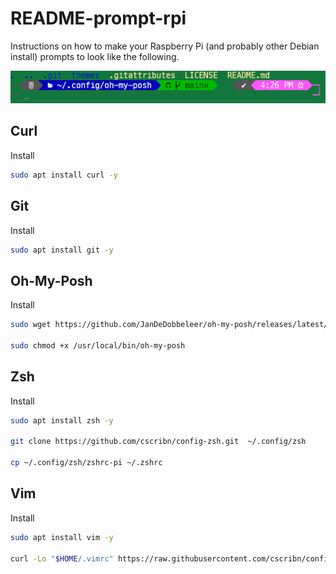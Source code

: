 # README-prompt-rpi

Instructions on how to make your Raspberry Pi (and probably other Debian install) prompts to look like the following.

![prompt](./images/prompt.png)

## Curl

Install

```bash
sudo apt install curl -y
```

## Git

Install

```bash
sudo apt install git -y
```

## Oh-My-Posh

Install

```bash
sudo wget https://github.com/JanDeDobbeleer/oh-my-posh/releases/latest/download/posh-linux-arm -O /usr/local/bin/oh-my-posh

sudo chmod +x /usr/local/bin/oh-my-posh
```

## Zsh

Install

```bash
sudo apt install zsh -y

git clone https://github.com/cscribn/config-zsh.git  ~/.config/zsh

cp ~/.config/zsh/zshrc-pi ~/.zshrc
```

## Vim

Install

```bash
sudo apt install vim -y

curl -Lo "$HOME/.vimrc" https://raw.githubusercontent.com/cscribn/config-misc/main/vim/vimrc
```
